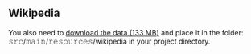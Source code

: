 Wikipedia
---------

You also need to [download the data (133 MB)](http://alaska.epfl.ch/~dockermoocs/bigdata/wikipedia.dat) and place it in the folder: 𝚜𝚛𝚌/𝚖𝚊𝚒𝚗/𝚛𝚎𝚜𝚘𝚞𝚛𝚌𝚎𝚜/wikipedia in your project directory.
